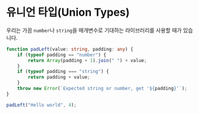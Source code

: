 # 유니언 타입(Union Types)

우리는 가끔 `number`나 `string`을 매개변수로 기대하는 라이브러리를 사용할 때가 있습니다. 

```ts
function padLeft(value: string, padding: any) {
    if (typeof padding == "number") {
        return Array(padding + 1).join(" ") + value;
    }
    if (typeof padding === "string") {
        return padding + value;
    }
    throw new Error(`Expected string or number, get '${padding}'`);
}

padLeft("Hello world", 4);
```